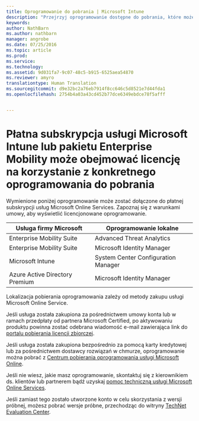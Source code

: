 ```yaml
---
title: Oprogramowanie do pobrania | Microsoft Intune
description: "Przejrzyj oprogramowanie dostępne do pobrania, które może być udostępnione w ramach subskrypcji usługi Intune lub pakietu EMS."
keywords: 
author: NathBarn
ms.author: nathbarn
manager: angrobe
ms.date: 07/25/2016
ms.topic: article
ms.prod: 
ms.service: 
ms.technology: 
ms.assetid: 9d031fa7-9c07-48c5-b915-6525aea54870
ms.reviewer: amyro
translationtype: Human Translation
ms.sourcegitcommit: d9e32bc2a76eb7914f8cc646c5d8521e7d44fda1
ms.openlocfilehash: 2754b4a03a43cd452b77dce6349ebdce78f5afff


---
```


# Płatna subskrypcja usługi Microsoft Intune lub pakietu Enterprise Mobility może obejmować licencję na korzystanie z konkretnego oprogramowania do pobrania

Wymienione poniżej oprogramowanie może zostać dołączone do płatnej subskrypcji usług Microsoft Online Services. Zapoznaj się z warunkami umowy, aby wyświetlić licencjonowane oprogramowanie.

| **Usługa firmy Microsoft**    | **Oprogramowanie lokalne**           |
| ------------- |-------------|
|Enterprise Mobility Suite |    Advanced Threat Analytics |
|Enterprise Mobility Suite |    Microsoft Identity Manager |
|Microsoft Intune | System Center Configuration Manager |
|Azure Active Directory Premium |   Microsoft Identity Manager |

Lokalizacja pobierania oprogramowania zależy od metody zakupu usługi Microsoft Online Service.

Jeśli usługa została zakupiona za pośrednictwem umowy konta lub w ramach przedpłaty od partnera Microsoft Certified, po aktywowaniu produktu powinna zostać odebrana wiadomość e-mail zawierająca link do [portalu pobierania licencji zbiorczej](https://www.microsoft.com/Licensing/servicecenter/default.aspx).

Jeśli usługa została zakupiona bezpośrednio za pomocą karty kredytowej lub za pośrednictwem dostawcy rozwiązań w chmurze, oprogramowanie można pobrać z [Centrum pobierania oprogramowania usługi Microsoft Online](https://www.microsoft.com/online/downloads/HomeRealmDiscovery.aspx).

Jeśli nie wiesz, jakie masz oprogramowanie, skontaktuj się z kierownikiem ds. klientów lub partnerem bądź uzyskaj [pomoc techniczną usługi Microsoft Online Services](https://technet.microsoft.com/en-us/dn932057.aspx).

Jeśli zamiast tego zostało utworzone konto w celu skorzystania z wersji próbnej, możesz pobrać wersje próbne, przechodząc do witryny [TechNet Evaluation Center](https://www.microsoft.com/evalcenter/try).



<!--HONumber=Oct16_HO3-->


